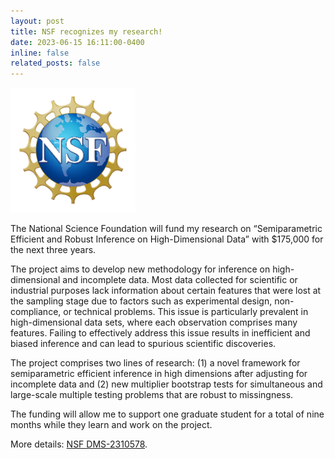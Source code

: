 ```yaml
---
layout: post
title: NSF recognizes my research!
date: 2023-06-15 16:11:00-0400
inline: false
related_posts: false
---
```




<img src="/assets/img/NSF_Official_logo_High_Res_1200ppi-copy.png" 
	 style="object-fit:contain;
            width: 200px;
            height: 200px;
	    float:right #CCC"/>

The National Science Foundation will fund my research on “Semiparametric Efficient and Robust Inference on High-Dimensional Data” with $175,000 for the next three years.

The project aims to develop new methodology for inference on high-dimensional and incomplete data. Most data collected for scientific or industrial purposes lack information about certain features that were lost at the sampling stage due to factors such as experimental design, non-compliance, or technical problems. This issue is particularly prevalent in high-dimensional data sets, where each observation comprises many features. Failing to effectively address this issue results in inefficient and biased inference and can lead to spurious scientific discoveries.

The project comprises two lines of research: (1) a novel framework for semiparametric efficient inference in high dimensions after adjusting for incomplete data and (2) new multiplier bootstrap tests for simultaneous and large-scale multiple testing problems that are robust to missingness.

The funding will allow me to support one graduate student for a total of nine months while they learn and work on the project.

More details: <a href="https://www.nsf.gov/awardsearch/showAward?AWD_ID=2310578&HistoricalAwards=false">NSF DMS-2310578</a>.
